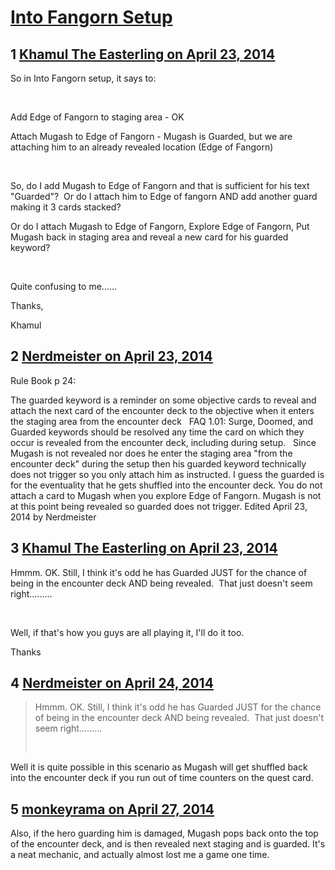 # [Into Fangorn Setup](https://community.fantasyflightgames.com/topic/104584-into-fangorn-setup/)

## 1 [Khamul The Easterling on April 23, 2014](https://community.fantasyflightgames.com/topic/104584-into-fangorn-setup/?do=findComment&comment=1058615)

So in Into Fangorn setup, it says to:

 

Add Edge of Fangorn to staging area - OK

Attach Mugash to Edge of Fangorn - Mugash is Guarded, but we are attaching him to an already revealed location (Edge of Fangorn) 

 

So, do I add Mugash to Edge of Fangorn and that is sufficient for his text "Guarded"?  Or do I attach him to Edge of fangorn AND add another guard making it 3 cards stacked?

Or do I attach Mugash to Edge of Fangorn, Explore Edge of Fangorn, Put Mugash back in staging area and reveal a new card for his guarded keyword?

 

Quite confusing to me......

Thanks,

Khamul

## 2 [Nerdmeister on April 23, 2014](https://community.fantasyflightgames.com/topic/104584-into-fangorn-setup/?do=findComment&comment=1058937)

Rule Book p 24:

The guarded keyword is a reminder on some objective
cards to reveal and attach the next card of the encounter
deck to the objective when it enters the staging area
from the encounter deck
 
FAQ 1.01:
Surge, Doomed, and Guarded keywords should be
resolved any time the card on which they occur is
revealed from the encounter deck, including during
setup.
 
Since Mugash is not revealed nor does he enter the staging area "from the encounter deck" during the setup then his guarded keyword technically does not trigger so you only attach him as instructed. I guess the guarded is for the eventuality that he gets shuffled into the encounter deck.
You do not attach a card to Mugash when you explore Edge of Fangorn. Mugash is not at this point being revealed so guarded does not trigger.
Edited April 23, 2014 by Nerdmeister

## 3 [Khamul The Easterling on April 23, 2014](https://community.fantasyflightgames.com/topic/104584-into-fangorn-setup/?do=findComment&comment=1059098)

Hmmm. OK. Still, I think it's odd he has Guarded JUST for the chance of being in the encounter deck AND being revealed.  That just doesn't seem right.........

 

Well, if that's how you guys are all playing it, I'll do it too.

Thanks

## 4 [Nerdmeister on April 24, 2014](https://community.fantasyflightgames.com/topic/104584-into-fangorn-setup/?do=findComment&comment=1060109)

> Hmmm. OK. Still, I think it's odd he has Guarded JUST for the chance of being in the encounter deck AND being revealed.  That just doesn't seem right.........
> 
>  

Well it is quite possible in this scenario as Mugash will get shuffled back into the encounter deck if you run out of time counters on the quest card.

## 5 [monkeyrama on April 27, 2014](https://community.fantasyflightgames.com/topic/104584-into-fangorn-setup/?do=findComment&comment=1063719)

Also, if the hero guarding him is damaged, Mugash pops back onto the top of the encounter deck, and is then revealed next staging and is guarded. It's a neat mechanic, and actually almost lost me a game one time.

